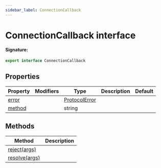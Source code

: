 ```yaml
---
sidebar_label: ConnectionCallback
---
```


# ConnectionCallback interface

#### Signature:

```typescript
export interface ConnectionCallback
```

## Properties

| Property                                           | Modifiers | Type                                          | Description | Default |
| -------------------------------------------------- | --------- | --------------------------------------------- | ----------- | ------- |
| [error](./puppeteer.connectioncallback.error.md)   |           | [ProtocolError](./puppeteer.protocolerror.md) |             |         |
| [method](./puppeteer.connectioncallback.method.md) |           | string                                        |             |         |

## Methods

| Method                                                     | Description |
| ---------------------------------------------------------- | ----------- |
| [reject(args)](./puppeteer.connectioncallback.reject.md)   |             |
| [resolve(args)](./puppeteer.connectioncallback.resolve.md) |             |
